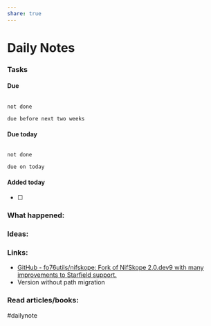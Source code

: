 ```yaml
---
share: true
---
```

# Daily Notes

### Tasks

#### Due

```tasks

not done

due before next two weeks

```

#### Due today

```tasks

not done

due on today

```

#### Added today

- [ ]

### What happened:


### Ideas:


### Links:

- [GitHub - fo76utils/nifskope: Fork of NifSkope 2.0.dev9 with many improvements to Starfield support.](https://github.com/fo76utils/nifskope)
- Version without path migration 
### Read articles/books:


#dailynote 